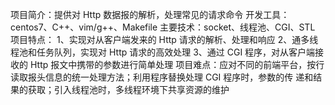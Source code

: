 项目简介：提供对 Http 数据报的解析，处理常见的请求命令
开发工具：centos7、C++、vim/g++、Makefile
主要技术：socket、线程池、CGI、STL
项目特点：
1、实现对从客户端发来的 Http 请求的解析、处理和响应
2、通多线程池和任务队列，实现对 Http 请求的高效处理
3、通过 CGI 程序，对从客户端接收的 Http 报文中携带的参数进行简单处理
项目难点：应对不同的前端平台，按行读取报头信息的统一处理方法；利用程序替换处理 CGI 程序时，参数的传 递和结果的获取；引入线程池时，多线程环境下共享资源的维护
